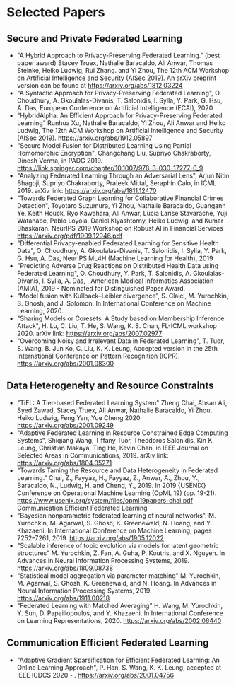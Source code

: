# Selected Papers

## Secure and Private Federated Learning 

- "A Hybrid Approach to Privacy-Preserving Federated Learning." (best paper award) Stacey Truex, Nathalie Baracaldo, Ali Anwar, Thomas Steinke, Heiko Ludwig, Rui Zhang. and Yi Zhou,  The 12th ACM Workshop on Artificial Intelligence and Security (AISec 2019). An arXiv preprint version can be found at https://arxiv.org/abs/1812.03224
- "A Syntactic Approach for Privacy-Preserving Federated Learning", O. Choudhury, A. Gkoulalas-Divanis, T. Salonidis, I. Sylla, Y. Park, G. Hsu, A. Das, European Conference on Artificial Intelligence (ECAI), 2020
- "HybridAlpha: An Efficient Approach for Privacy-Preserving Federated Learning" Runhua Xu, Nathalie Baracaldo, Yi Zhou, Ali Anwar and Heiko Ludwig,  The 12th ACM Workshop on Artificial Intelligence and Security (AISec 2019). https://arxiv.org/abs/1912.05897  
- "Secure Model Fusion for Distributed Learning Using Partial Homomorphic Encryption", Changchang Liu, Supriyo Chakraborty, Dinesh Verma, in PADG 2019. https://link.springer.com/chapter/10.1007/978-3-030-17277-0_9
- "Analyzing Federated Learning Through an Adversarial Lens", Arjun Nitin Bhagoji, Supriyo Chakraborty, Prateek Mittal, Seraphin Calo, in ICML 2019. arXiv link: https://arxiv.org/abs/1811.12470 
- "Towards Federated Graph Learning for Collaborative Financial Crimes Detection", Toyotaro Suzumura, Yi Zhou, Nathalie Baracaldo, Guangann Ye, Keith Houck, Ryo Kawahara, Ali Anwar, Lucia Larise Stavarache, Yuji Watanabe, Pablo Loyola, Daniel Klyashtorny, Heiko Ludwig, and Kumar Bhaskaran. NeurIPS 2019 Workshop on Robust  AI in Financial Services https://arxiv.org/pdf/1909.12946.pdf  
- "Differential Privacy-enabled Federated Learning for Sensitive Health Data", O. Choudhury, A. Gkoulalas-Divanis, T. Salonidis, I. Sylla, Y. Park, G. Hsu, A. Das, NeurIPS ML4H (Machine Learning for Health), 2019
- "Predicting Adverse Drug Reactions on Distributed Health Data using Federated Learning", O. Choudhury, Y. Park, T. Salonidis, A. Gkoulalas-Divanis, I. Sylla, A. Das, , American Medical Informatics Association (AMIA), 2019 - Nominated for Distinguished Paper Award.
- “Model fusion with Kullback–Leibler divergence”, S. Claici, M. Yurochkin, S. Ghosh, and J. Solomon. In International Conference on Machine Learning, 2020.
- "Sharing Models or Coresets: A Study based on Membership Inference Attack", H. Lu, C. Liu, T. He, S. Wang, K. S. Chan, FL-ICML workshop 2020. arXiv link: https://arxiv.org/abs/2007.02977
- "Overcoming Noisy and Irrelevant Data in Federated Learning", T. Tuor, S. Wang, B. Jun Ko, C. Liu, K. K. Leung, Accepted version in the 25th International Conference on Pattern Recognition (ICPR). https://arxiv.org/abs/2001.08300

## Data Heterogeneity and Resource Constraints

- "TiFL: A Tier-based Federated Learning System" Zheng Chai, Ahsan Ali, Syed Zawad, Stacey Truex, Ali Anwar, Nathalie Baracaldo, Yi Zhou, Heiko Ludwig, Feng Yan, Yue Cheng 2020 https://arxiv.org/abs/2001.09249 
- "Adaptive Federated Learning in Resource Constrained Edge Computing Systems", Shiqiang Wang, Tiffany Tuor, Theodoros Salonidis, Kin K. Leung, Christian Makaya, Ting He, Kevin Chan, in IEEE Journal on Selected Areas in Communications, 2019. arXiv link: https://arxiv.org/abs/1804.05271
- "Towards Taming the Resource and Data Heterogeneity in Federated Learning." Chai, Z., Fayyaz, H., Fayyaz, Z., Anwar, A., Zhou, Y., Baracaldo, N., Ludwig, H. and Cheng, Y., 2019.  In 2019 {USENIX} Conference on Operational Machine Learning (OpML 19) (pp. 19-21). https://www.usenix.org/system/files/opml19papers-chai.pdf 
Communication Efficient Federated Learning
- "Bayesian nonparametric federated learning of neural networks". M. Yurochkin, M. Agarwal, S. Ghosh, K. Greenewald, N. Hoang, and Y. Khazaeni. In International Conference on Machine Learning, pages 7252–7261, 2019. https://arxiv.org/abs/1905.12022
- "Scalable inference of topic evolution via models for latent geometric structures" M. Yurochkin, Z. Fan, A. Guha, P. Koutris, and X. Nguyen. In Advances in Neural Information Processing Systems, 2019. https://arxiv.org/abs/1809.08738
- "Statistical model aggregation via parameter matching" M. Yurochkin, M. Agarwal, S. Ghosh, K. Greenewald, and N. Hoang.  In Advances in Neural Information Processing Systems, 2019.  https://arxiv.org/abs/1911.00218
- "Federated Learning with Matched Averaging" H. Wang, M. Yurochkin, Y. Sun, D. Papailiopoulos, and Y. Khazaeni. In International Conference on Learning Representations, 2020. https://arxiv.org/abs/2002.06440 


## Communication Efficient Federated Learning

- "Adaptive Gradient Sparsification for Efficient Federated Learning: An Online Learning Approach", P. Han, S. Wang, K. K. Leung, accepted at IEEE ICDCS 2020 - .  https://arxiv.org/abs/2001.04756
